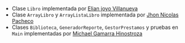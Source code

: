 - Clase `Libro` implementada por [Elian joyo Villanueva](https://github.com/ElianAndrel456)
- Clase `ArrayLibro` y `ArrayListaLibro` implementada por [Jhon Nicolas Pacheco](https://github.com/Jhon-NPC)
- Clases `Biblioteca`, `GeneradorReporte`, `GestorPrestamos` y pruebas en `Main` implementadas por [Michael Gamarra Hinostroza](https://github.com/MichaelGamarraH)